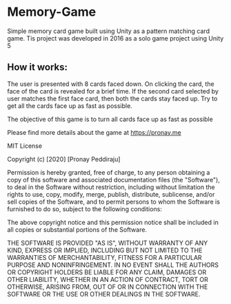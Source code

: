 # Memory-Game
Simple memory card game built using Unity as a pattern matching card game. Tis project was developed in 2016 as a solo game project using Unity 5

## How it works:
The user is presented with 8 cards faced down. On clicking the card, the face of the card is revealed for a brief time. 
If the second card selected by user matches the first face card, then both the cards stay faced up. Try to get all the cards face up as fast as possible.

The objective of this game is to turn all cards face up as fast as possible 

Please find more details about the game at https://pronay.me

MIT License

Copyright (c) [2020] [Pronay Peddiraju]

Permission is hereby granted, free of charge, to any person obtaining a copy
of this software and associated documentation files (the "Software"), to deal
in the Software without restriction, including without limitation the rights
to use, copy, modify, merge, publish, distribute, sublicense, and/or sell
copies of the Software, and to permit persons to whom the Software is
furnished to do so, subject to the following conditions:

The above copyright notice and this permission notice shall be included in all
copies or substantial portions of the Software.

THE SOFTWARE IS PROVIDED "AS IS", WITHOUT WARRANTY OF ANY KIND, EXPRESS OR
IMPLIED, INCLUDING BUT NOT LIMITED TO THE WARRANTIES OF MERCHANTABILITY,
FITNESS FOR A PARTICULAR PURPOSE AND NONINFRINGEMENT. IN NO EVENT SHALL THE
AUTHORS OR COPYRIGHT HOLDERS BE LIABLE FOR ANY CLAIM, DAMAGES OR OTHER
LIABILITY, WHETHER IN AN ACTION OF CONTRACT, TORT OR OTHERWISE, ARISING FROM,
OUT OF OR IN CONNECTION WITH THE SOFTWARE OR THE USE OR OTHER DEALINGS IN THE
SOFTWARE.
